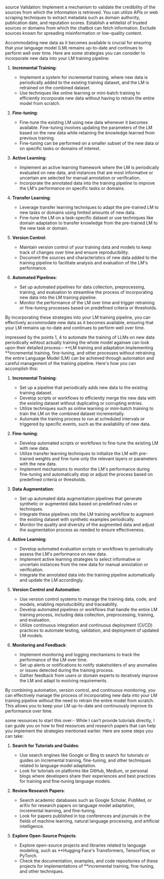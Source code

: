 source Validation:
Implement a mechanism to validate the credibility of the sources from which the information is retrieved. You can utilize APIs or web scraping techniques to extract metadata such as domain authority, publication date, and reputation scores.
Establish a whitelist of trusted sources or domains from which the chatbot can fetch information. Exclude sources known for spreading misinformation or low-quality content.



Accommodating new data as it becomes available is crucial for ensuring that your language model (LM) remains up-to-date and continues to perform well over time. Here are some strategies you can consider to incorporate new data into your LM training pipeline:

1. **Incremental Training**:
   - Implement a system for incremental training, where new data is periodically added to the existing training dataset, and the LM is retrained on the combined dataset.
   - Use techniques like online learning or mini-batch training to efficiently incorporate new data without having to retrain the entire model from scratch.

2. **Fine-tuning**:
   - Fine-tune the existing LM using new data whenever it becomes available. Fine-tuning involves updating the parameters of the LM based on the new data while retaining the knowledge learned from previous training.
   - Fine-tuning can be performed on a smaller subset of the new data or on specific tasks or domains of interest.

4. **Active Learning**:
   - Implement an active learning framework where the LM is periodically evaluated on new data, and instances that are most informative or uncertain are selected for manual annotation or verification.
   - Incorporate the annotated data into the training pipeline to improve the LM's performance on specific tasks or domains.

5. **Transfer Learning**:
   - Leverage transfer learning techniques to adapt the pre-trained LM to new tasks or domains using limited amounts of new data.
   - Fine-tune the LM on a task-specific dataset or use techniques like domain adaptation to transfer knowledge from the pre-trained LM to the new task or domain.

6. **Version Control**:
   - Maintain version control of your training data and models to keep track of changes over time and ensure reproducibility.
   - Document the sources and characteristics of new data added to the training pipeline to facilitate analysis and evaluation of the LM's performance.

7. **Automated Pipelines**:
   - Set up automated pipelines for data collection, preprocessing, training, and evaluation to streamline the process of incorporating new data into the LM training pipeline.
   - Monitor the performance of the LM over time and trigger retraining or fine-tuning processes based on predefined criteria or thresholds.

By incorporating these strategies into your LM training pipeline, you can effectively accommodate new data as it becomes available, ensuring that your LM remains up-to-date and continues to perform well over time.



impressed by the points 1, 4 to automate the training of LLMs on new data periodically wihtout actually training the whole model againwe can look upon their detailed process:-
**LM training and adaptation
Implementing **incremental training, fine-tuning, and other processes without retraining the entire Language Model (LM) can be achieved through automation and careful management of the training pipeline. Here's how you can accomplish this:

1. **Incremental Training**:
   - Set up a pipeline that periodically adds new data to the existing training dataset.
   - Develop scripts or workflows to efficiently merge the new data with the existing dataset without duplicating or corrupting entries.
   - Utilize techniques such as online learning or mini-batch training to train the LM on the combined dataset incrementally.
   - Automate the training process to run at scheduled intervals or triggered by specific events, such as the availability of new data.

2. **Fine-tuning**:
   - Develop automated scripts or workflows to fine-tune the existing LM with new data.
   - Utilize transfer learning techniques to initialize the LM with pre-trained weights and fine-tune only the relevant layers or parameters with the new data.
   - Implement mechanisms to monitor the LM's performance during fine-tuning and automatically stop or adjust the process based on predefined criteria or thresholds.

3. **Data Augmentation**:
   - Set up automated data augmentation pipelines that generate synthetic or augmented data based on predefined rules or techniques.
   - Integrate these pipelines into the LM training workflow to augment the existing dataset with synthetic examples periodically.
   - Monitor the quality and diversity of the augmented data and adjust the augmentation process as needed to ensure effectiveness.

4. **Active Learning**:
   - Develop automated evaluation scripts or workflows to periodically assess the LM's performance on new data.
   - Implement active learning strategies to select informative or uncertain instances from the new data for manual annotation or verification.
   - Integrate the annotated data into the training pipeline automatically and update the LM accordingly.

5. **Version Control and Automation**:
   - Use version control systems to manage the training data, code, and models, enabling reproducibility and traceability.
   - Develop automated pipelines or workflows that handle the entire LM training process, including data collection, preprocessing, training, and evaluation.
   - Utilize continuous integration and continuous deployment (CI/CD) practices to automate testing, validation, and deployment of updated LM models.

6. **Monitoring and Feedback**:
   - Implement monitoring and logging mechanisms to track the performance of the LM over time.
   - Set up alerts or notifications to notify stakeholders of any anomalies or issues detected during the training process.
   - Gather feedback from users or domain experts to iteratively improve the LM and adapt to evolving requirements.

By combining automation, version control, and continuous monitoring, you can effectively manage the process of incorporating new data into your LM training pipeline without the need to retrain the entire model from scratch. This allows you to keep your LM up-to-date and continuously improve its performance over time.


some resources to start this over:-
While I can't provide tutorials directly, I can guide you on how to find resources and research papers that can help you implement the strategies mentioned earlier. Here are some steps you can take:

1. **Search for Tutorials and Guides**:
   - Use search engines like Google or Bing to search for tutorials or guides on incremental training, fine-tuning, and other techniques related to language model adaptation.
   - Look for tutorials on platforms like GitHub, Medium, or personal blogs where developers share their experiences and best practices for training and fine-tuning language models.

3. **Review Research Papers**:
   - Search academic databases such as Google Scholar, PubMed, or arXiv for research papers on language model adaptation, incremental learning, and fine-tuning.
   - Look for papers published in top conferences and journals in the fields of machine learning, natural language processing, and artificial intelligence.

4. **Explore Open-Source Projects**:
   - Explore open-source projects and libraries related to language modeling, such as **Hugging Face's Transformers, TensorFlow, or PyTorch.
   - Check the documentation, examples, and code repositories of these projects for implementations of **incremental training, fine-tuning, and other techniques.

